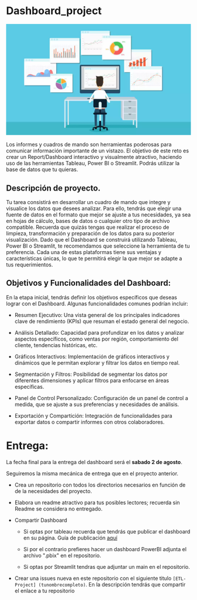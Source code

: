 # Dashboard_project

![portada](/images/portada.webp)


Los informes y cuadros de mando son herramientas poderosas para comunicar información importante de un vistazo. El objetivo de este reto es crear un Report/Dashboard  interactivo y visualmente atractivo, haciendo uso de las herramientas Tableau, Power BI o Streamlit. Podrás utilizar la base de datos que tu quieras.

## Descripción de proyecto.

Tu  tarea consistirá en desarrollar un cuadro de mando que integre y visualice los datos que desees analizar. Para ello, tendrás que elegir una fuente de datos en el formato que mejor se ajuste a tus necesidades, ya sea en hojas de cálculo, bases de datos o cualquier otro tipo de archivo compatible. Recuerda que quizás tengas que realizar el proceso de limpieza, transformación y preparación de los datos para su posterior visualización.
Dado que el Dashboard se construirá utilizando Tableau, Power BI o Streamlit, te recomendamos que seleccione la herramienta de tu preferencia. Cada una de estas plataformas tiene sus ventajas y características únicas, lo que te permitirá elegir la que mejor se adapte a tus requerimientos.


## Objetivos y Funcionalidades del Dashboard:

En la etapa inicial, tendrás definir los objetivos específicos que deseas lograr con el Dashboard. Algunas funcionalidades comunes podrían incluir:

* Resumen Ejecutivo: Una vista general de los principales indicadores clave de rendimiento (KPIs) que resuman el estado general del negocio.

* Análisis Detallado: Capacidad para profundizar en los datos y analizar aspectos específicos, como ventas por región, comportamiento del cliente, tendencias históricas, etc.

* Gráficos Interactivos: Implementación de gráficos interactivos y dinámicos que le permitan explorar y filtrar los datos en tiempo real.

* Segmentación y Filtros: Posibilidad de segmentar los datos por diferentes dimensiones y aplicar filtros para enfocarse en áreas específicas.

* Panel de Control Personalizado: Configuración de un panel de control a medida, que se ajuste a sus preferencias y necesidades de análisis.

* Exportación y Compartición: Integración de funcionalidades para exportar datos o compartir informes con otros colaboradores.

# Entrega:

La fecha final para la entrega del dashboard será el **sabado 2 de agosto**. 

Seguiremos la misma mecánica de entrega que en el proyecto anterior. 

- Crea un repositorio con todos los directorios necesarios en función de de la necesidades del proyecto. 

- Elabora un readme atractivo para tus posibles lectores;  recuerda sin Readme se considera no entregado. 




- Compartir Dashboard
    - Si optas por tableau recuerda que tendrás que publicar el dashboard en su página. Guía de publicación  [aquí](https://help.tableau.com/current/pro/desktop/es-es/publish_workbooks_howto.htm) 

    - Si por el contrario prefieres hacer un dashboard PowerBI adjunta el archivo ".pbix" en el repositorio. 

    - Si optas por Streamlit tendras que adjuntar un main en el repositorio. 


- Crear una issues nueva en este repositorio con el siguiente titulo `[ETL-Project] (tunombrecompleto)`. En la descripción tendrás que compartir el enlace a tu repositorio 

